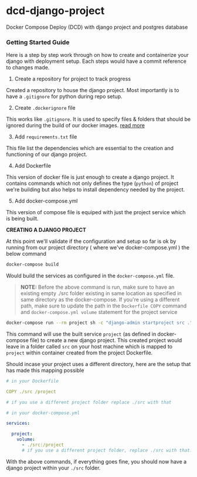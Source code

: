 # dcd-django-project
Docker Compose Deploy (DCD) with django project and postgres database

### Getting Started Guide

Here is a step by step work through on how to create and containerize your django with deployment setup.
Each steps would have a commit reference to changes made.


1) Create a repository for project to track progress 

Created a repository to house the django project. Most importantly is to have a `.gitignore` for python during repo setup.


2) Create `.dockerignore` file 

This works like `.gitignore`. It is used to specify files & folders that should be ignored during the build of our docker images. [read more](https://docs.docker.com/engine/reference/builder/#dockerignore-file)

3) Add `requirements.txt` file

This file list the dependencies which are essential to the creation and functioning of our django project.

4) Add Dockerfile

This version of docker file is just enough to create a django project. It contains commands which not only defines the type (`python`) of project we're building but also helps to install dependency needed by the project.

5) Add docker-compose.yml

This version of compose file is equiped with just the project service which is being built.

**CREATING A DJANGO PROJECT**

At this point we'll validate if the configuration and setup so far is ok by running from our project directory ( where we've docker-compose.yml ) the below command

```bash
docker-compose build
```

Would build the services as configured in the `docker-compose.yml` file.

> **NOTE:**
> Before the above command is run, make sure to have an existing empty ./src folder existing in same location as specified in same directory as the docker-compose. If you're using a different path, make sure to update the path in the `Dockerfile COPY` command and `docker-compose.yml volume` statement for the project service


```bash
docker-compose run --rm project sh -c "django-admin startproject src ."
```

This command will use the built service `project` (as defined in docker-compose file)  to create a new django project. This created project would leave in a folder called `src` on your host machine which is mapped to `project` within container created from the project Dockerfile.

Should incase your project uses a different directory, here are the setup that has made this mapping possible 

```yml
# in your Dockerfile

COPY ./src /project

# if you use a different project folder replace ./src with that
```


```yml
# in your docker-compose.yml

services:

  project:
    volume:
      - ./src:/project
      # if you use a different project folder, replace ./src with that.
```

With the above commands, if everything goes fine, you should now have a django project within your `./src` folder. 
